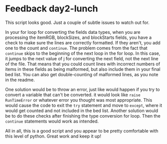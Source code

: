 # Feedback day2-lunch

This script looks good. Just a couple of subtle issues to watch out for.

In your for loop for converting the fields data types, when you are processing the itemRGB, blockSizes, and blockStarts fields, you have a check to make sure the lines are correctly formatted. If they aren't, you add one to the count and `continue`. The problem comes from the fact that `continue` skips to the beginning of the next loop in the for loop. In this case, it jumps to the next value of j for converting the next field, not the next line of the file. That means that you could count lines with incorrect numbers of items in these fields as being malformed, but also include them in your final bed list. You can also get double-counting of malformed lines, as you note in the readme. 

One solution would be to throw an error, just like would happen if you try to convert a variable that can't be converted. it would look like `raise RunTimeError` or whatever error you thought was most appropriate. This would cause the code to exit the `try` statement and move to `except`, where it would get counted and not included in the bed list. Another solution would be to do these checks after finishing the type conversion for loop. Then the `continue` statements would work as intended.

All in all, this is a good script and you appear to be pretty comfortable with this level of python. Great work and keep it up!
